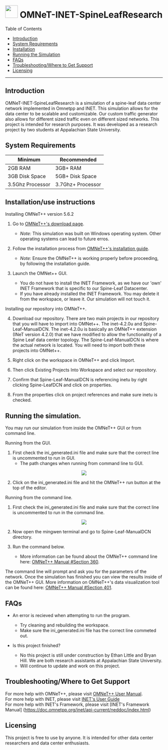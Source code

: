 # <img src="https://github.com/littleet9/OMNeT-INET-SpineLeafResearch/blob/d7df523fde0cfa57b07f5dae37a566d5afc6c277/images/DCNLogo.png" width="40" height="40"> OMNeT-INET-SpineLeafResearch

Table of Contents
- [Introduction](#introduction)
- [System Requirements](#equipment)
- [Installation](#installation)
- [Running the Simulation](#running)
- [FAQs](#faq)
- [Troubleshooting/Where to Get Support](#support)
- [Licensing](#licensing)

---

## Introduction <a name ="introduction"></a>

OMNeT-INET-SpineLeafResearch is a simulation of a spine-leaf data center network implemented in Omnetpp and INET. This simulation allows for the data center to be scalable and customizable. Our custom traffic generator also allows for different sized traffic even on different sized networks. This project is intended for research purposes. It was developed as a research project by two students at Appalachian State University. 

## System Requirements<a name ="equipment"></a>

| Minimum | Recommended |
|---------|-------------|
|2GB RAM|3GB+ RAM     |
|3GB Disk Space|5GB+ Disk Space|
|3.5Ghz Processor|3.7Ghz+ Processor|

## Installation/use instructions<a name ="installation"></a>

Installing OMNeT++ version 5.6.2

1. Go to [OMNeT++'s download page](https://omnetpp.org/download/.).
	- *Note:* This simulation was built on Windows operating system. Other operating systems can lead to future erros.

2. Follow the installation process from [OMNeT++'s installation guide](https://omnetpp.org/download/.).
	- *Note:* Ensure the OMNeT++ is working properly before proceeding, by following the installation guide.

3. Launch the OMNet++ GUI.
	- You do not have to install the INET Framework, as we have our 'own' INET Framework that is specific to our Spine-Leaf Datacenter.
	- If you have already installed the INET Framework. You may delete it from the workspace, or leave it. Our simulation will not touch it.

Installing our repository into OMNeT++.

4. Download our repository. There are two main projects in our repository that you will have to import into OMNet++. The inet-4.2.0u and Spine-Leaf-ManualDCN. The inet-4.2.0u is basically an OMNeT++ extension (INeT version 4.2.0) that we have modified to allow the functionality of a Spine Leaf data center topology. The Spine-Leaf-ManualDCN is where the actual network is located. You will need to import both these projects into OMNet++. </br>

5. Right click on the workspace in OMNeT++ and click Import.

6. Then click Existing Projects Into Workspace and select our repository.

7. Confirm that Spine-Leaf-ManualDCN is referencing inetu by right clicking Spine-LeafDCN and click on properties.

8. From the properties click on project references and make sure inetu is checked.

## Running the simulation.<a name ="running"></a>
<p> You may run our simulation from inside the OMNeT++ GUI or from command line. </p>

Running from the GUI.

1. First check the ini_generated.ini file and make sure that the correct line is uncommented to run in GUI.
	- The path changes when running from command line to GUI.
<p align="center">
    <img src="https://github.com/littleet9/OMNeT-INET-SpineLeafResearch/blob/e04cf5e287cfdae7afa80950a65fb662cc8c7a5f/images/RunFromGUI.PNG">
</p>

2. Click on the ini_generated.ini file and hit the OMNeT++ run button at the top of the editor.

Running from the command line.

1. First check the ini_generated.ini file and make sure that the correct line is uncommented to run in the command line.
<p align="center">
    <img src="https://github.com/littleet9/OMNeT-INET-SpineLeafResearch/blob/e04cf5e287cfdae7afa80950a65fb662cc8c7a5f/images/RunFromCommandLine.PNG">
</p>

2.  Now open the mingwen terminal and go to Spine-Leaf-ManualDCN directory.

3.  Run the command below.
	- More information can be found about the OMNeT++ command line here: [OMNeT++ Manual #Section 360](https://doc.omnetpp.org/omnetpp4/manual/usman.html#sec360).

The command line will prompt and ask you for the parameters of the network. Once the simulation has finished you can view the results inside of the OMNeT++ GUI. More information on OMNeT++'s data visualization tool can be found here: [OMNeT++ Manual #Section 401](https://doc.omnetpp.org/omnetpp4/manual/usman.html#sec401).

## FAQs<a name ="faq"></a>

 - An error is recieved when attempting to run the program.
    - Try cleaning and rebuilding the workspace.
    - Make sure the ini_generated.ini file has the correct line commeted out.
    
 - Is this project finished?
    - No this project is still under construction by Ethan Little and Bryan Hill. We are both research assistants at Appalachian State University.
    - Will continue to update and work on this project.

## Troubleshooting/Where to Get Support<a name ="support"></a>

For more help with OMNeT++, please visit [OMNeT++ User Manual](https://doc.omnetpp.org/omnetpp4/manual/usman.html). </br>
For more help with INET, please visit [INET's User Guide](https://inet.omnetpp.org/docs/users-guide/) </br>
For more help with INET's Framework, please visit [INET's Framework Manual] (https://doc.omnetpp.org/inet/api-current/neddoc/index.html) </br>

## Licensing<a name ="licensing"></a>

This project is free to use by anyone. It is intended for other data center researchers and data center enthusiasts.
